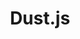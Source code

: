 ---
git: https://github.com/linkedin/dustjs
logohandle: dustjs
sort: dustjs
title: Dust.js
website: http://www.dustjs.com/
---